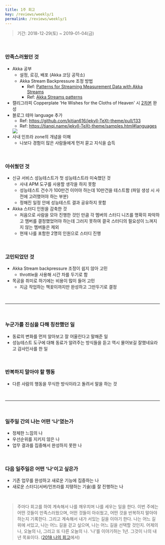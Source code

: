 ```yaml
---
title: 1주 회고
key: /reviews/weekly/1
permalink: /reviews/weekly/1
---
```


> 기간: 2018-12-29(토) ~ 2019-01-04(금)
<br/>

<!--more-->

### 만족스러웠던 것
- Akka 공부
  - 설정, 로깅, 배포 (Akka 코딩 공작소)
  - Akka Stream Backpressure 조정 방법
    - Ref: [Patterns for Streaming Measurement Data with Akka Streams](https://blog.colinbreck.com/patterns-for-streaming-measurement-data-with-akka-streams/)
    - Ref: [Akka Streams patterns](https://www.beyondthelines.net/computing/akka-streams-patterns/)
- 캘리그라피 Copperplate 'He Wishes for the Cloths of Heaven' 시 [2차본](https://github.com/ssosso/ssosso.github.io/blob/master/_posts/.images/1%EC%A3%BC-%ED%9A%8C%EA%B3%A0_1.jpg?raw=true) 완성
- 블로그 테마 language 추가
  - Ref: https://github.com/kitian616/jekyll-TeXt-theme/pull/133
  - Ref: https://tianqi.name/jekyll-TeXt-theme/samples.html#languages<br/>
  <img src="https://github.com/ssosso/ssosso.github.io/blob/master/_posts/.images/1%EC%A3%BC-%ED%9A%8C%EA%B3%A0_2.png?raw=true"/>
- 사내 인프라 zone의 개념을 이해
  - 나보다 경험이 많은 사람들에게 먼저 묻고 지식을 습득

<br/>

### 아쉬웠던 것
- 신규 서비스 성능테스트가 첫 성능테스트라 미숙했던 것
  - 사내 APM 도구를 사용할 생각을 하지 못함
  - 성능테스트 건수가 100만건 이어야 하는데 10만건을 테스트함 (파일 생성 시 사전에 고려했어야 하는 부분)
  - 정해진 일정 안에 성능테스트 결과 공유하지 못함
- Akka 스터디 인원을 감축한 것
  - 처음으로 사람을 모아 진행한 것인 만큼 각 멤버의 스터디 니즈를 명확히 파악하고 멤버를 결정했었어야 하는데 그러지 못하여 결국 스터디의 필요성이 느껴지지 않는 멤버들은 제외
  - 현재 나를 포함한 2명의 인원으로 스터디 진행

<br/>

### 고민되었던 것
- Akka Stream backpressure 조정이 쉽지 않아 고민
  - throttle을 사용해 시간 차를 두기로 함
- 목공을 취미로 하기에는 비용이 많이 들어 고민
  - 지금 작업하는 책꽂이까지만 완성하고 그만두기로 결정

<br/>

-----

<br/>

### 누군가를 진심을 다해 칭찬했던 일
- 동료의 변화를 먼저 알아보고 잘 어울린다고 말해준 일
- 성능테스트 도구에 대해 동료가 알려주는 방식들을 듣고 역시 물어보길 잘했네요라고 감사인사를 한 일

<br/>

### 반복하지 말아야 할 행동
- 다른 사람의 행동을 무식한 방식이라고 돌려서 말을 하는 것

<br/>

-----

<br/>

### 일주일 간의 나는 어떤 '나'였는가
- 정체한 느낌의 나
- 우선순위를 지키지 않은 나
- 업무 결과를 집중해서 완성하지 못한 나

<br/>

### 다음 일주일은 어떤 '나'이고 싶은가
- 기존 업무를 완성하고 새로운 기능에 집중하는 나
- 새로운 스터디(서버/인프라를 지탱하는 기술)를 잘 진행하는 나

<br/>

<!--more-->

> 주마다 회고를 하여 계속해서 나를 깨우치며 나를 세우는 일을 한다. 이번 주에는 어떤 것들이 만족스러웠으며, 어떤 것들이 아쉬웠고, 어떤 것을 반복하지 말아야 하는지 기록한다. 그리고 계속해서 내가 서있는 길을 이야기 한다. 나는 어느 길 위에 서있고, 나는 어느 길을 걷고 싶으며, 나는 어느 길을 선택할 것인지. 어제의 나, 오늘의 나, 그리고 또 다른 오늘의 나. ‘나’를 이야기하는 1년. 그것이 나의 내년 목표이다. ([2018 나의 회고](https://ssosso.github.io/2018/12/30/2018-%EB%82%98%EC%9D%98-%ED%9A%8C%EA%B3%A0.html)에서)
